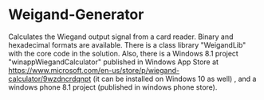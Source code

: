 # Weigand-Generator
Calculates the Wiegand output signal from a card reader. Binary and hexadecimal formats are available.
There is a class library "WeigandLib" with the core code in the solution. Also, there is a Windows 8.1 project "winappWiegandCalculator" published in Windows App Store at https://www.microsoft.com/en-us/store/p/wiegand-calculator/9wzdncrdqnpt (it can be installed on Windows 10 as well) , and a windows phone 8.1 project (published in windows phone store).
